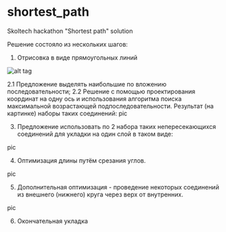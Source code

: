 # shortest_path
Skoltech hackathon "Shortest path" solution

Решение состояло из нескольких шагов:

1. Отрисовка в виде прямоугольных линий

![alt tag](https://raw.github.com/elejke/shortest_path/master/pics/squared_all.png)

2.1 Предложение выделять наибольшие по вложению последовательности;
2.2 Решение с помощью проектирования координат на одну ось и использования алгоритма поиска максимальной возрастающей подпоследовательности. Результат (на картинке) наборы таких соединений:
pic

3. Предложение использовать по 2 набора таких непересекающихся соединений для укладки на один слой в таком виде:

pic

4. Оптимизация длины путём срезания углов.

pic

5. Дополнительная оптимизация - проведение некоторых соединений из внешнего (нижнего) круга через верх от внутренних.

pic

6. Окончательная укладка
